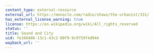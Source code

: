 ```yaml
---
content_type: external-resource
external_url: https://monocle.com/radio/shows/the-urbanist/331/
has_external_license_warning: true
license: https://en.wikipedia.org/wiki/All_rights_reserved
status: ''
title: Sound and City
uid: fe166406-13c1-43c2-80f9-9c9759f4d944
wayback_url: ''
---
```

